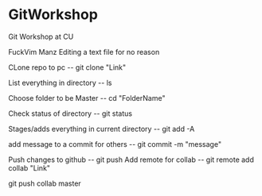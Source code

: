 # GitWorkshop
Git Workshop at CU

FuckVim Manz
Editing a text file for no reason

CLone repo to pc -- git clone "Link"

List everything in directory -- ls

Choose folder to be Master -- cd "FolderName"

Check status of directory -- git status

Stages/adds everything in current directory -- git add -A

add message to a commit for others -- git commit -m "message"

Push changes to github -- git push
Add remote for collab -- git remote add collab "Link"

git push collab master